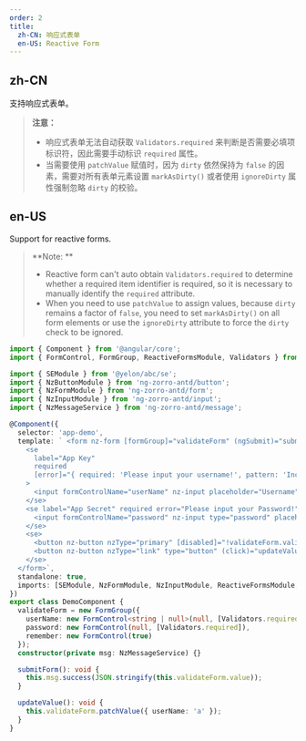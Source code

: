 ```yaml
---
order: 2
title:
  zh-CN: 响应式表单
  en-US: Reactive Form
---
```


## zh-CN

支持响应式表单。

> **注意：**
> - 响应式表单无法自动获取 `Validators.required` 来判断是否需要必填项标识符，因此需要手动标识 `required` 属性。
> - 当需要使用 `patchValue` 赋值时，因为 `dirty` 依然保持为 `false` 的因素，需要对所有表单元素设置 `markAsDirty()` 或者使用 `ignoreDirty` 属性强制忽略 `dirty` 的校验。

## en-US

Support for reactive forms.

> **Note: **
> - Reactive form can't auto obtain `Validators.required` to determine whether a required item identifier is required, so it is necessary to manually identify the `required` attribute.
> - When you need to use `patchValue` to assign values, because `dirty` remains a factor of `false`, you need to set `markAsDirty()` on all form elements or use the `ignoreDirty` attribute to force the `dirty` check to be ignored.

```ts
import { Component } from '@angular/core';
import { FormControl, FormGroup, ReactiveFormsModule, Validators } from '@angular/forms';

import { SEModule } from '@yelon/abc/se';
import { NzButtonModule } from 'ng-zorro-antd/button';
import { NzFormModule } from 'ng-zorro-antd/form';
import { NzInputModule } from 'ng-zorro-antd/input';
import { NzMessageService } from 'ng-zorro-antd/message';

@Component({
  selector: 'app-demo',
  template: ` <form nz-form [formGroup]="validateForm" (ngSubmit)="submitForm()" se-container gutter="32" ignoreDirty>
    <se
      label="App Key"
      required
      [error]="{ required: 'Please input your username!', pattern: 'Incorrect format, muse be A' }"
    >
      <input formControlName="userName" nz-input placeholder="Username" />
    </se>
    <se label="App Secret" required error="Please input your Password!">
      <input formControlName="password" nz-input type="password" placeholder="Password" />
    </se>
    <se>
      <button nz-button nzType="primary" [disabled]="!validateForm.valid">Log in</button>
      <button nz-button nzType="link" type="button" (click)="updateValue()">Update value via patchValue</button>
    </se>
  </form>`,
  standalone: true,
  imports: [SEModule, NzFormModule, NzInputModule, ReactiveFormsModule, NzButtonModule]
})
export class DemoComponent {
  validateForm = new FormGroup({
    userName: new FormControl<string | null>(null, [Validators.required, Validators.pattern(/A/)]),
    password: new FormControl(null, [Validators.required]),
    remember: new FormControl(true)
  });
  constructor(private msg: NzMessageService) {}

  submitForm(): void {
    this.msg.success(JSON.stringify(this.validateForm.value));
  }

  updateValue(): void {
    this.validateForm.patchValue({ userName: 'a' });
  }
}
```
